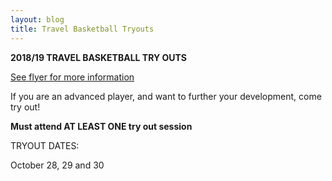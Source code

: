 ```yaml
---
layout: blog
title: Travel Basketball Tryouts
---
```



**2018/19 TRAVEL BASKETBALL TRY OUTS**

[See flyer for more information](https://storage.googleapis.com/static.rutherford-nj.com/recreation/posts/Travel%20Basketball%20TRYOUTS%20-.pdf)

If you are an advanced player, and want to further your
development, come try out!

**Must attend AT LEAST ONE try out session**

TRYOUT DATES:

October 28, 29 and 30
